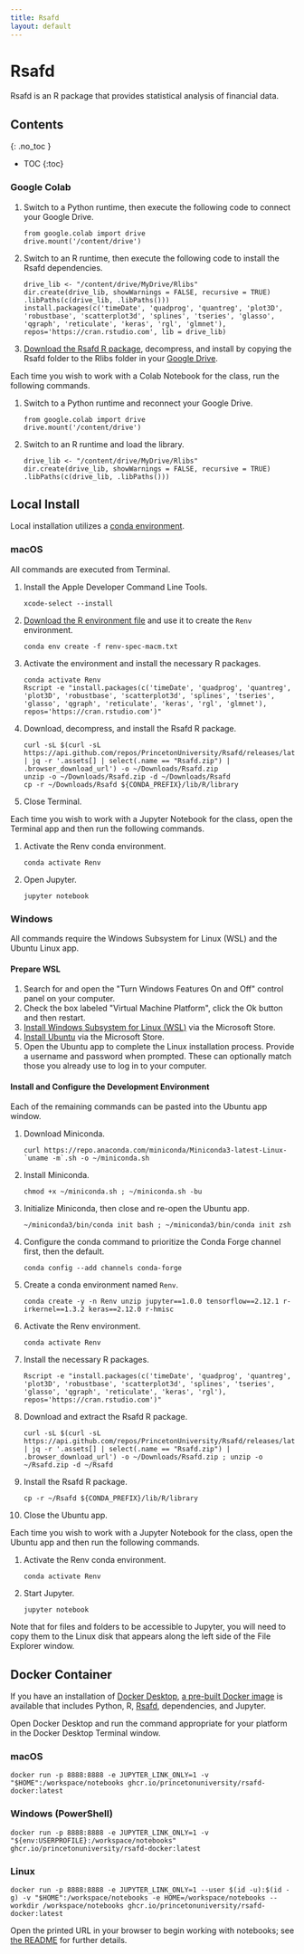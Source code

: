 ```yaml
---
title: Rsafd
layout: default 
---
```


# Rsafd

Rsafd is an R package that provides statistical analysis of financial data.
## Contents
{: .no_toc }

* TOC
{:toc}

### Google Colab

1. Switch to a Python runtime, then execute the following code to connect your Google Drive.
    ```
    from google.colab import drive
    drive.mount('/content/drive')
    ```
2. Switch to an R runtime, then execute the following code to install the Rsafd dependencies.
    ```
    drive_lib <- "/content/drive/MyDrive/Rlibs"
    dir.create(drive_lib, showWarnings = FALSE, recursive = TRUE)
    .libPaths(c(drive_lib, .libPaths()))
    install.packages(c('timeDate', 'quadprog', 'quantreg', 'plot3D', 'robustbase', 'scatterplot3d', 'splines', 'tseries', 'glasso', 'qgraph', 'reticulate', 'keras', 'rgl', 'glmnet'), repos='https://cran.rstudio.com', lib = drive_lib)
    ```
3. [Download the Rsafd R package](https://github.com/PrincetonUniversity/Rsafd/releases/download/v20250902002429/Rsafd.zip), decompress, and install by copying the Rsafd folder to the Rlibs folder in your [Google Drive](https://drive.google.com/).

Each time you wish to work with a Colab Notebook for the class, run the following commands.

1. Switch to a Python runtime and reconnect your Google Drive.
    ```
    from google.colab import drive
    drive.mount('/content/drive')
    ```
2. Switch to an R runtime and load the library.
    ```
    drive_lib <- "/content/drive/MyDrive/Rlibs"
    dir.create(drive_lib, showWarnings = FALSE, recursive = TRUE)
    .libPaths(c(drive_lib, .libPaths()))
    ```

## Local Install 

Local installation utilizes a [conda environment](https://docs.conda.io/projects/conda/en/latest/user-guide/tasks/manage-environments.html). 

### macOS

All commands are executed from Terminal.

1. Install the Apple Developer Command Line Tools.
    ```
    xcode-select --install
    ```
2. [Download the R environment file](renv-spec-macm.txt) and use it to create the `Renv` environment.
    ```
    conda env create -f renv-spec-macm.txt
    ```
3. Activate the environment and install the necessary R packages.
    ```
    conda activate Renv
    Rscript -e "install.packages(c('timeDate', 'quadprog', 'quantreg', 'plot3D', 'robustbase', 'scatterplot3d', 'splines', 'tseries', 'glasso', 'qgraph', 'reticulate', 'keras', 'rgl', 'glmnet'), repos='https://cran.rstudio.com')"
    ```
4. Download, decompress, and install the Rsafd R package.
    ```
    curl -sL $(curl -sL https://api.github.com/repos/PrincetonUniversity/Rsafd/releases/latest | jq -r '.assets[] | select(.name == "Rsafd.zip") | .browser_download_url') -o ~/Downloads/Rsafd.zip
    unzip -o ~/Downloads/Rsafd.zip -d ~/Downloads/Rsafd
    cp -r ~/Downloads/Rsafd ${CONDA_PREFIX}/lib/R/library
    ```
5. Close Terminal.

Each time you wish to work with a Jupyter Notebook for the class, open the Terminal app and then run the following commands.

1. Activate the Renv conda environment.
    ```
    conda activate Renv
    ```
2. Open Jupyter.
   ``` 
   jupyter notebook
   ```

### Windows

All commands require the Windows Subsystem for Linux (WSL) and the Ubuntu Linux app.  

#### Prepare WSL 

1. Search for and open the "Turn Windows Features On and Off" control panel on your computer.
2. Check the box labeled "Virtual Machine Platform", click the Ok button and then restart.
3. [Install Windows Subsystem for Linux (WSL)](https://www.microsoft.com/store/productid/9P9TQF7MRM4R) via the Microsoft Store.
4. [Install Ubuntu](https://www.microsoft.com/store/productid/9PDXGNCFSCZV) via the Microsoft Store.
5. Open the Ubuntu app to complete the Linux installation process.  Provide a username and password when prompted.  These can optionally match those you already use to log in to your computer.

#### Install and Configure the Development Environment

Each of the remaining commands can be pasted into the Ubuntu app window.

1. Download Miniconda.
    ```
    curl https://repo.anaconda.com/miniconda/Miniconda3-latest-Linux-`uname -m`.sh -o ~/miniconda.sh
    ```
2. Install Miniconda.
    ```
    chmod +x ~/miniconda.sh ; ~/miniconda.sh -bu
    ```
3. Initialize Miniconda, then close and re-open the Ubuntu app.
   ```
   ~/miniconda3/bin/conda init bash ; ~/miniconda3/bin/conda init zsh
   ```
4. Configure the conda command to prioritize the Conda Forge channel first, then the default.
    ```
    conda config --add channels conda-forge
    ```
5. Create a conda environment named `Renv`.
    ```
    conda create -y -n Renv unzip jupyter==1.0.0 tensorflow==2.12.1 r-irkernel==1.3.2 keras==2.12.0 r-hmisc
    ```
6. Activate the Renv environment.
    ```
    conda activate Renv
    ```
7. Install the necessary R packages.
    ```
    Rscript -e "install.packages(c('timeDate', 'quadprog', 'quantreg', 'plot3D', 'robustbase', 'scatterplot3d', 'splines', 'tseries', 'glasso', 'qgraph', 'reticulate', 'keras', 'rgl'), repos='https://cran.rstudio.com')"
    ```
8. Download and extract the Rsafd R package.
    ```
    curl -sL $(curl -sL https://api.github.com/repos/PrincetonUniversity/Rsafd/releases/latest | jq -r '.assets[] | select(.name == "Rsafd.zip") | .browser_download_url') -o ~/Downloads/Rsafd.zip ; unzip -o ~/Rsafd.zip -d ~/Rsafd
    ```
9. Install the Rsafd R package.
    ```
    cp -r ~/Rsafd ${CONDA_PREFIX}/lib/R/library
    ```
10. Close the Ubuntu app.

Each time you wish to work with a Jupyter Notebook for the class, open the Ubuntu app and then run the following commands.

1. Activate the Renv conda environment.
    ```
    conda activate Renv
    ```
2. Start Jupyter.
    ```
    jupyter notebook
    ```
 
Note that for files and folders to be accessible to Jupyter, you will need to copy them to the Linux disk that appears along the left side of the File Explorer window.

## Docker Container

If you have an installation of [Docker Desktop](https://docs.docker.com/desktop/), [a pre-built Docker image](https://github.com/princetonuniversity/rsafd-docker) is available that includes Python, R, [Rsafd](https://github.com/princetonuniversity/rsafd), dependencies, and Jupyter.

Open Docker Desktop and run the command appropriate for your platform in the Docker Desktop Terminal window.

### macOS 
```
docker run -p 8888:8888 -e JUPYTER_LINK_ONLY=1 -v "$HOME":/workspace/notebooks ghcr.io/princetonuniversity/rsafd-docker:latest
```
### Windows (PowerShell)
```
docker run -p 8888:8888 -e JUPYTER_LINK_ONLY=1 -v "${env:USERPROFILE}:/workspace/notebooks" ghcr.io/princetonuniversity/rsafd-docker:latest
```

### Linux
```
docker run -p 8888:8888 -e JUPYTER_LINK_ONLY=1 --user $(id -u):$(id -g) -v "$HOME":/workspace/notebooks -e HOME=/workspace/notebooks --workdir /workspace/notebooks ghcr.io/princetonuniversity/rsafd-docker:latest
```

Open the printed URL in your browser to begin working with notebooks; see [the README](https://github.com/princetonuniversity/rsafd-docker#rsafd-docker) for further details.
